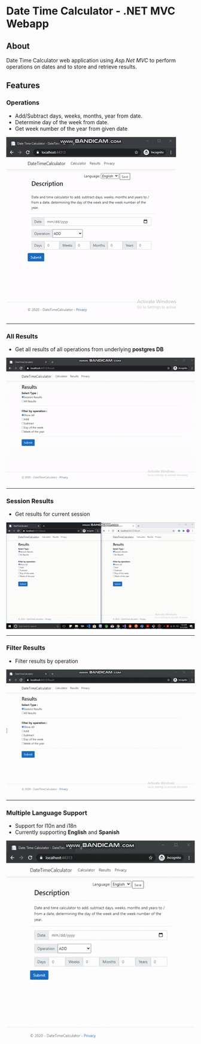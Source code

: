# Date Time Calculator - .NET MVC Webapp

## About
Date Time Calculator web application using *Asp.Net MVC* to perform operations on dates and to store and retrieve results.


## Features

### Operations
  
* Add/Subtract days, weeks, months, year from date.
* Determine day of the week from date.
* Get week number of the year from given date
     
![title](demo/overview.gif)

* * *
    
	 
### All Results 
     
* Get all results of all operations from underlying **postgres DB**
	 
![title](demo/results.gif)

* * *
	 
### Session Results 

* Get results for current session   

![title](demo/session.gif)

* * *


### Filter Results 

* Filter results by operation

![title](demo/filter.gif)

* * *

### Multiple Language Support  

* Support for l10n and i18n
* Currently supporting **English** and **Spanish**
	 
![title](demo/lang.gif)

